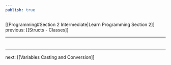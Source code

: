 ```yaml
---
publish: true
---
```

[[Programming#Section 2 Intermediate|Learn Programming Section 2]]  previous: [[Structs - Classes]]   

---







#
---
next: [[Variables Casting and Conversion]] 
